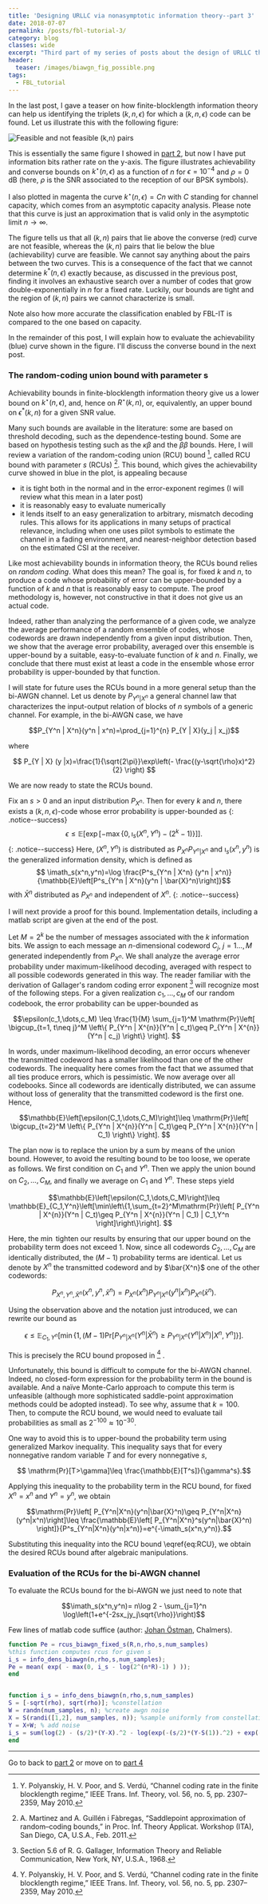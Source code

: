 ```yaml
---
title: 'Designing URLLC via nonasymptotic information theory--part 3'
date: 2018-07-07
permalink: /posts/fbl-tutorial-3/
category: blog
classes: wide
excerpt: "Third part of my series of posts about the design of URLLC through finite-blocklength information theory: the random-coding union bound with parameter s."
header:
  teaser: /images/biawgn_fig_possible.png
tags:
  - FBL_tutorial
---
```




In the last post, I gave a teaser on how finite-blocklength information theory can help us identifying the triplets $(k,n,\epsilon)$ for which a $(k,n,\epsilon)$ code can be found.
Let us illustrate this with the following figure:

![Feasible and not feasible (k,n) pairs](/images/biawgn_fig_possible.png)

This is essentially the same figure I showed  in [part 2](/posts/fbl-tutorial-2/),  but now I have put information bits rather rate on the y-axis.
The figure illustrates achievability and converse bounds on $k^\star(n,\epsilon)$ as a function of $n$ for $\epsilon=10^{-4}$ and $\rho=0$ dB (here, $\rho$ is the SNR associated to the reception of our BPSK symbols).

I also plotted in magenta the curve $k^\star(n,\epsilon)=C n$ with $C$ standing for channel capacity, which comes from an asymptotic capacity analysis. Please note that this curve is just an approximation that is valid only in the asymptotic limit $n\rightarrow \infty$.

The figure tells us that all $(k,n)$ pairs that lie above the converse (red) curve are not feasible, whereas the $(k,n)$ pairs that lie below the blue (achievability) curve are feasible. We cannot say anything about the pairs between the two curves. This is a consequence of the fact that we cannot determine $k^*(n,\epsilon)$ exactly because, as discussed in the previous post, finding it involves an exhaustive search over a number of codes that grow double-exponentially in $n$ for a fixed rate.
Luckily, our bounds are tight and the region of $(k,n)$ pairs we cannot characterize is small.

Note also how more accurate the  classification enabled by FBL-IT is compared to the one based on capacity.

In the remainder of this post, I will explain how to evaluate the achievability (blue) curve shown in the figure. I'll discuss the converse bound in the next post.

### The random-coding union bound with parameter s

Achievability bounds in finite-blocklength information theory give us a lower bound on $k^\star(n,\epsilon)$, and, hence on $R^\star(k,n)$, or, equivalently, an upper bound on $\epsilon^*(k,n)$ for a given SNR value.

Many such bounds are available in the literature: some are based on threshold decoding, such as the dependence-testing bound. Some are based on hypothesis testing such as the $\kappa\beta$ and the $\beta\beta$ bounds.
Here, I will review a variation of the random-coding union (RCU) bound [^1], called RCU bound with parameter $s$ (RCUs) [^2].
This bound, which gives the achievability curve showed in blue in the plot, is appealing because

- it is tight both in the normal and in the error-exponent regimes (I will review what this mean in a later post)
- it is reasonably easy to evaluate numerically
- it lends itself to an easy generalization to arbitrary, mismatch decoding rules. This allows for its applications in many setups of practical relevance, including when one uses pilot symbols to estimate the channel in a fading environment, and nearest-neighbor detection based on the estimated CSI at the receiver.

Like most achievability bounds in information theory, the RCUs bound relies on *random coding*. What does this mean?  The goal is, for fixed $k$ and $n$, to produce a code whose probability of error can be upper-bounded by a function of $k$ and $n$ that is reasonably easy to compute. The proof methodology is, however, not constructive in that it does not give us an actual code.

Indeed, rather than analyzing the performance of a given code, we analyze the average performance of a random ensemble of codes, whose codewords are drawn independently from a given input distribution. Then, we show that the average error probability, averaged over this ensemble is upper-bound by a suitable, easy-to-evaluate function of $k$ and $n$. Finally, we conclude that there must exist at least a code in the ensemble whose error probability is upper-bounded by that function.

I will state for future uses the RCUs bound in a more general setup than the bi-AWGN channel. Let us denote by $P_{Y^n | X^n}$ a general channel law that characterizes the input-output relation of blocks of $n$ symbols of a generic channel.
For example, in the bi-AWGN case, we have

$$P_{Y^n | X^n}(y^n | x^n)=\prod_{j=1}^{n} P_{Y | X}(y_j | x_j)$$

where

$$ P_{Y | X} (y |x)=\frac{1}{\sqrt{2\pi}}\exp\left(- \frac{(y-\sqrt{\rho}x)^2}{2} \right) $$

We are now ready to state the RCUs bound.




Fix an $s>0$ and an input distribution $P_{X^n}$. Then for every $k$ and $n$, there exists a $(k,n,\epsilon)$-code whose error probability is upper-bounded as
{: .notice--success}
$$ \epsilon \leq \mathbb{E}\left[ \exp\left[-\max\left\{0, \imath_s(X^n,Y^n)-(2^k-1) \right\} \right] \right]. $$
{: .notice--success}
Here, $(X^n,Y^n)$ is distributed as $P_{X^n}P_{Y^n | X^n}$  and  $\imath_s(x^n,y^n)$ is the generalized information density, which is defined as
$$ \imath_s(x^n,y^n)=\log \frac{P^s_{Y^n | X^n} (y^n | x^n)}{\mathbb{E}\left[P^s_{Y^n | X^n}(y^n | \bar{X}^n)\right]}$$
with $\bar{X}^n$ distributed as $P_{X^n}$ and independent of $X^n$.
{: .notice--success}

I will next provide a proof for this bound. Implementation details, including a matlab script are given at the end of the post.

Let $M=2^k$ be the number of messages associated with the $k$ information bits. We assign to each message an $n$-dimensional codeword $C_j$, $j=1\dots,M$ generated independently from $P_{X^n}$.
We shall analyze the average error probability under maximum-likelihood decoding, averaged with respect to all possible codewords generated in this way. The reader familiar with the derivation of Gallager's random coding error exponent [^3] will recognize most of the following steps.
For a given realization $c_1,\dots,c_M$ of our random codebook, the error probability can be upper-bounded as

$$\epsilon(c_1,\dots,c_M) \leq \frac{1}{M} \sum_{j=1}^M \mathrm{Pr}\left[ \bigcup_{t=1, t\neq j}^M \left\{ P_{Y^n | X^{n}}(Y^n | c_t)\geq P_{Y^n | X^{n}}(Y^n | c_j)  \right\} \right]. $$

In words, under maximum-likelihood decoding, an error occurs whenever the transmitted codeword has a smaller likelihood than one of the other codewords. The inequality here comes from the fact that we assumed that all ties produce errors, which is pessimistic.
We now average over all codebooks. Since all codewords are identically distributed, we can assume without loss of generality that the transmitted codeword is the first one. Hence,

$$\mathbb{E}\left[\epsilon(C_1,\dots,C_M)\right]\leq \mathrm{Pr}\left[ \bigcup_{t=2}^M  \left\{ P_{Y^n | X^{n}}(Y^n | C_t)\geq P_{Y^n | X^{n}}(Y^n | C_1)  \right\} \right]. $$

The plan now is to replace the union by a sum by means of the union bound. However, to avoid the resulting bound to be too loose, we operate as follows. We first condition on $C_1$ and $Y^n$. Then we apply the union bound on $C_2,\dots,C_M$, and finally we average on $C_1$ and $Y^n$. These steps yield

$$\mathbb{E}\left[\epsilon(C_1,\dots,C_M)\right]\leq \mathbb{E}_{C_1,Y^n}\left[\min\left\{1,\sum_{t=2}^M\mathrm{Pr}\left[    P_{Y^n | X^{n}}(Y^n | C_t)\geq P_{Y^n | X^{n}}(Y^n | C_1) | C_1,Y^n  \right]\right\}\right]. $$

Here, the $\min$ tighten our results by ensuring that our upper bound on the probability term does not exceed $1$.
Now, since all codewords $C_2,\dots,C_M$ are identically distributed, the $(M-1)$ probability terms are identical. Let us denote by $X^n$ the transmitted codeword and by $\bar{X^n}$ one of the other codewords:

$$P_{X^n,Y^n,\bar{X}^n}(x^n,y^n,\bar{x}^n)=P_{X^n}(x^n)P_{Y^n|X^n}(y^n|x^n)P_{X^n}(\bar{x}^n).$$

Using the observation above and the notation just introduced, we can rewrite our bound as

$$\epsilon \leq \mathbb{E}_{C_1,Y^n}\left[\min\left\{1, (M-1)\mathrm{Pr}\left[    P_{Y^n|X^n}(Y^n|\bar{X}^n)\geq P_{Y^n|X^n}(Y^n|X^n)| X^n,Y^n  \right]\right\}\right]. \label{eq:RCU}$$

This is precisely the RCU bound proposed in [^1] .

Unfortunately, this bound is difficult to compute for the bi-AWGN channel. Indeed, no closed-form expression for the probability term in the bound is available. And a naïve Monte-Carlo approach to compute this term is unfeasible (although more sophisticated saddle-point approximation methods could be adopted instead). To see why, assume that $k=100$. Then, to compute the RCU bound, we would need to evaluate tail probabilities as small as $2^{-100}\approx 10^{-30}$.

One way to avoid this is to upper-bound the probability term using generalized Markov inequality. This inequality says that for every nonnegative random variable $T$ and for every nonnegative $s$,

$$ \mathrm{Pr}[T>\gamma]\leq \frac{\mathbb{E}[T^s]}{\gamma^s}.$$

Applying this inequality to the probability term in the RCU bound, for fixed $X^n=x^n$ and $Y^n=y^n$, we obtain

$$\mathrm{Pr}\left[  P_{Y^n|X^n}(y^n|\bar{X}^n)\geq P_{Y^n|X^n}(y^n|x^n)\right]\leq \frac{\mathbb{E}\left[ P_{Y^n|X^n}^s(y^n|\bar{X}^n) \right]}{P^s_{Y^n|X^n}(y^n|x^n)}=e^{-\imath_s(x^n,y^n)}.$$

Substituting this inequality into the RCU bound \eqref{eq:RCU}, we obtain the desired RCUs bound after algebraic manipulations.

### Evaluation of the RCUs for the bi-AWGN channel  
To evaluate the RCUs bound for the bi-AWGN we just need to note that

$$\imath_s(x^n,y^n)= n\log 2 - \sum_{j=1}^n \log\left(1+e^{-2sx_jy_j\sqrt{\rho}}\right)$$

Few lines of matlab code suffice (author: [Johan Östman](https://www.chalmers.se/en/staff/Pages/johanos.aspx), Chalmers).

```matlab
function Pe = rcus_biawgn_fixed_s(R,n,rho,s,num_samples)
%this function computes rcus for given s
i_s = info_dens_biawgn(n,rho,s,num_samples);
Pe = mean( exp( - max(0, i_s - log(2^(n*R)-1) ) ));
end


function i_s = info_dens_biawgn(n,rho,s,num_samples)
S = [-sqrt(rho), sqrt(rho)]; %constellation
W = randn(num_samples, n); %create awgn noise
X = S(randi([1,2], num_samples, n)); %sample uniformly from constellation
Y = X+W; % add noise
i_s = sum(log(2) - (s/2)*(Y-X).^2 - log(exp(-(s/2)*(Y-S(1)).^2) + exp(-(s/2)*(Y-S(2)).^2)),2); %compute information density samples
end
```


***
Go to  back to [part 2](/posts/fbl-tutorial-2/)
or move on to [part 4](/posts/fbl-tutorial-4/)

[^1]: Y. Polyanskiy, H. V. Poor, and S. Verdú, “Channel coding rate in the finite blocklength regime,” IEEE Trans. Inf. Theory, vol. 56, no. 5, pp. 2307–2359, May 2010.

[^2]: A. Martinez and A. Guillén i Fàbregas, “Saddlepoint approximation of random–coding bounds,” in Proc. Inf. Theory Applicat. Workshop (ITA), San Diego, CA, U.S.A., Feb. 2011.

[^3]: Section 5.6 of R. G. Gallager, Information Theory and Reliable Communication, New York, NY, U.S.A., 1968.

